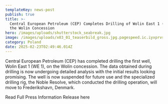 ```yaml
---
templateKey: news-post
publish: true
title: >-
  Central European Petroleum (CEP) Completes Drilling of Wolin East 1 (WE 1) on
  the Wolin Concession
hero: /images/uploads/shutterstock_seabreak.jpg
image: /images/uploads/x03_01_teaserbild_gross.jpg.pagespeed.ic.iyxprvscnk.jpg
category: Poland
date: 2025-02-23T02:49:46.014Z
---
```

 

Central European Petroleum (CEP) has completed drilling the first well, Wolin East 1 (WE 1), on the Wolin concession. The data obtained during drilling is now undergoing detailed analysis with the initial results looking promising. The well is now suspended for future use and the specialized drilling rig, the Noble Resolve, which conducted the drilling operation, will move to Frederikshavn, Denmark.



Read Full Press Information Release here
